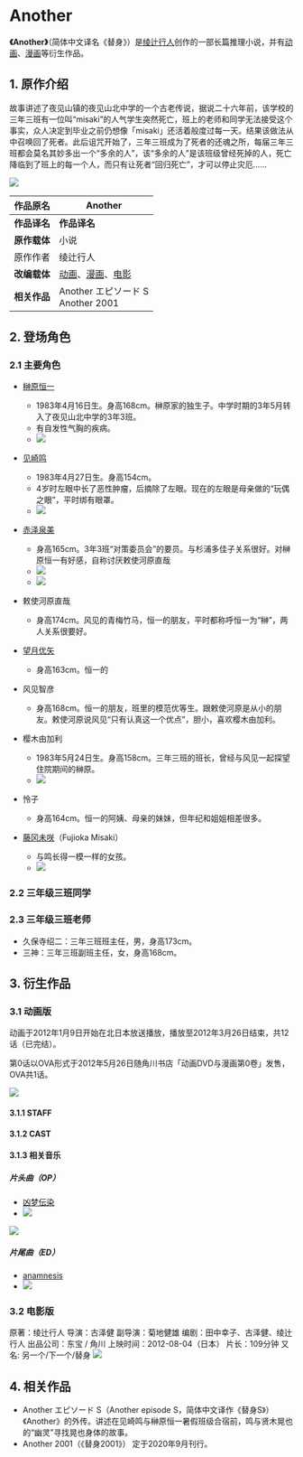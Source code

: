 # Another

**《Another》**（简体中文译名《替身》）是[绫辻行人](https://zh.moegirl.org.cn/index.php?title=绫辻行人&action=edit&redlink=1)创作的一部长篇推理小说，并有[动画](https://zh.moegirl.org.cn/Another#动画版)、[漫画](https://zh.moegirl.org.cn/Another#漫画版)等衍生作品。

## 1. 原作介绍

故事讲述了夜见山镇的夜见山北中学的一个古老传说，据说二十六年前，该学校的三年三班有一位叫“misaki”的人气学生突然死亡，班上的老师和同学无法接受这个事实，众人决定到毕业之前仍想像「misaki」还活着般度过每一天。结果该做法从中召唤回了死者。此后诅咒开始了，三年三班成为了死者的还魂之所，每届三年三班都会莫名其妙多出一个“多余的人”，该“多余的人”是该班级曾经死掉的人，死亡降临到了班上的每一个人，而只有让死者“回归死亡”，才可以停止灾厄……

![](https://img.moegirl.org.cn/common/thumb/3/32/Who_is_dead.jpg/420px-Who_is_dead.jpg)

| **作品原名** | Another                                                      |
| ------------ | ------------------------------------------------------------ |
| **作品译名** | **作品译名**                                                 |
| **原作载体** | 小说                                                         |
| 原作作者     | 绫辻行人                                                     |
| **改编载体** | [动画](https://zh.moegirl.org.cn/Another#动画版)、[漫画](https://zh.moegirl.org.cn/Another#漫画版)、[电影](https://zh.moegirl.org.cn/Another#電影版) |
| **相关作品** | Another エピソード S<br/>Another 2001                        |



## 2. 登场角色

### 2.1 主要角色

- [榊原恒一](https://zh.moegirl.org.cn/榊原恒一)
  - 1983年4月16日生。身高168cm。榊原家的独生子。中学时期的3年5月转入了夜见山北中学的3年3班。
  - 有自发性气胸的疾病。
  - ![](https://img.moegirl.org.cn/common/thumb/3/37/Chara-box-01%E6%A6%8A%E5%8E%9F%E6%81%92%E4%B8%80.jpg/420px-Chara-box-01%E6%A6%8A%E5%8E%9F%E6%81%92%E4%B8%80.jpg)

- [见崎鸣](https://zh.moegirl.org.cn/见崎鸣)
  - 1983年4月27日生。身高154cm。
  - 4岁时左眼中长了恶性肿瘤，后摘除了左眼。现在的左眼是母亲做的“玩偶之眼”，平时绑有眼罩。
  - ![](https://img.moegirl.org.cn/common/thumb/5/51/1046253.jpg/420px-1046253.jpg)

- [赤泽泉美](https://zh.moegirl.org.cn/赤泽泉美)
  - 身高165cm。3年3班“对策委员会”的要员。与杉浦多佳子关系很好。对榊原恒一有好感，自称讨厌敕使河原直哉
  - ![](https://img.moegirl.org.cn/common/thumb/2/29/Chara-box-04.jpg/450px-Chara-box-04.jpg)
  - ![](https://img.moegirl.org.cn/common/thumb/3/3c/%E8%A6%8B%E5%B4%8E%E9%B3%B4%E3%81%A8%E8%B5%A4%E6%B2%A2%E6%B3%89%E7%BE%8E.jpg/375px-%E8%A6%8B%E5%B4%8E%E9%B3%B4%E3%81%A8%E8%B5%A4%E6%B2%A2%E6%B3%89%E7%BE%8E.jpg)

- 敕使河原直哉
  - 身高174cm。风见的青梅竹马，恒一的朋友，平时都称呼恒一为“榊”，两人关系很要好。
- [望月优矢](https://zh.moegirl.org.cn/index.php?title=望月优矢&action=edit&redlink=1)
  - 身高163cm。恒一的
- 风见智彦
  - 身高168cm。恒一的朋友，班里的模范优等生。跟敕使河原是从小的朋友。敕使河原说风见“只有认真这一个优点”，胆小，喜欢樱木由加利。
- 樱木由加利
  - 1983年5月24日生。身高158cm。三年三班的班长，曾经与风见一起探望住院期间的榊原。
  - ![](https://img.moegirl.org.cn/common/thumb/c/c7/%E6%A8%B1%E6%9C%A8%E7%94%B1%E5%8A%A0%E5%88%A9.jpg/420px-%E6%A8%B1%E6%9C%A8%E7%94%B1%E5%8A%A0%E5%88%A9.jpg)

- 怜子
  - 身高164cm。恒一的阿姨、母亲的妹妹，但年纪和姐姐相差很多。
- [藤冈未咲](https://zh.moegirl.org.cn/藤冈未咲)（Fujioka Misaki）
  - 与鸣长得一模一样的女孩。
  - ![](https://img.moegirl.org.cn/common/c/c3/%E8%97%A4%E5%86%88%E6%9C%AA%E5%92%B2.jpg)

### 2.2 三年级三班同学



### 2.3 三年级三班老师

- 久保寺绍二：三年三班班主任，男，身高173cm。
- 三神：三年三班副班主任，女，身高168cm。



## 3. 衍生作品

### 3.1 动画版

动画于2012年1月9日开始在北日本放送播放，播放至2012年3月26日结束，共12话（已完结）。

第0话以OVA形式于2012年5月26日随角川书店「动画DVD与漫画第0卷」发售，OVA共1话。

![](https://img.moegirl.org.cn/common/thumb/5/55/Another.jpg/450px-Another.jpg)

#### 3.1.1 STAFF

#### 3.1.2 CAST

#### 3.1.3 相关音乐

##### 片头曲（OP）

- [凶梦伝染](https://zh.moegirl.org.cn/凶梦传染)
- ![](https://img.moegirl.org.cn/common/thumb/0/06/Cover_Hajime.jpg/420px-Cover_Hajime.jpg)

![](https://img.moegirl.org.cn/common/thumb/e/e8/Cover_Misaki.jpg/420px-Cover_Misaki.jpg)

##### 片尾曲（ED）

- [anamnesis](https://zh.moegirl.org.cn/Anamnesis)
- ![](https://img.moegirl.org.cn/common/thumb/5/56/Anamnesis.jpg/420px-Anamnesis.jpg)

### 3.2 电影版

原著：绫辻行人
导演：古泽健
副导演：菊地健雄
编剧：田中幸子、古泽健、绫辻行人
出品公司：东宝 / 角川
上映时间：2012-08-04（日本）
片长：109分钟
又名: 另一个/下一个/替身
![](https://img.moegirl.org.cn/common/thumb/d/d0/Another_Movie.jpg/450px-Another_Movie.jpg)



## 4. 相关作品

- Another エピソード S（Another episode S，简体中文译作《替身S》）《Another》的外传。讲述在见崎鸣与榊原恒一暑假班级合宿前，鸣与贤木晃也的“幽灵”寻找晃也身体的故事。
- Another 2001（《替身2001》）
  定于2020年9月刊行。

